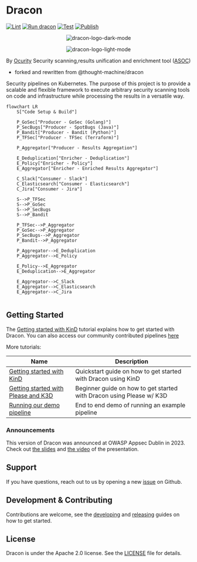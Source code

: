 # Dracon

[![Lint](https://github.com/ocurity/dracon/actions/workflows/lint.yml/badge.svg)](https://github.com/ocurity/dracon/actions/workflows/lint.yml)
 [![Run dracon](https://github.com/ocurity/dracon/actions/workflows/run_dracon.yml/badge.svg)](https://github.com/ocurity/dracon/actions/workflows/run_dracon.yml)
[![Test](https://github.com/ocurity/dracon/actions/workflows/test.yml/badge.svg)](https://github.com/ocurity/dracon/actions/workflows/test.yml)
[![Publish](https://github.com/ocurity/dracon/actions/workflows/publish.yml/badge.svg)](https://github.com/ocurity/dracon/actions/workflows/publish.yml)

<!-- markdownlint-disable-next-line no-inline-html -->
<p align="center">
<!-- markdownlint-disable-next-line no-inline-html -->
  <img alt="dracon-logo-dark-mode" src="assets/dracon-logo-light.svg#gh-dark-mode-only"/>
<!-- markdownlint-disable-next-line no-inline-html -->
</p>
<!-- markdownlint-disable-next-line no-inline-html -->
<p align="center">
<!-- markdownlint-disable-next-line no-inline-html -->
  <img alt="dracon-logo-light-mode" src="assets/dracon-logo-dark.svg#gh-light-mode-only"/>
<!-- markdownlint-disable-next-line no-inline-html -->
</p>

By [Ocurity](https://ocurity.com)
Security scanning,results unification and enrichment tool
([ASOC](https://www.gartner.com/reviews/market/application-security-orchestration-and-correlation-asoc-tools))

- forked and rewritten from @thought-machine/dracon

Security pipelines on Kubernetes. The purpose of this project is to provide a
scalable and flexible framework to execute arbitrary security scanning
tools on code and infrastructure while processing the results in a versatile
way.

```mermaid
flowchart LR
    S["Code Setup & Build"]

    P_GoSec["Producer - GoSec (Golang)"]
    P_SecBugs["Producer - SpotBugs (Java)"]
    P_Bandit["Producer - Bandit (Python)"]
    P_TFSec["Producer - TFSec (Terraform)"]

    P_Aggregator["Producer - Results Aggregation"]

    E_Deduplication["Enricher - Deduplication"]
    E_Policy["Enricher - Policy"]
    E_Aggregator["Enricher - Enriched Results Aggregator"]

    C_Slack["Consumer - Slack"]
    C_Elasticsearch["Consumer - Elasticsearch"]
    C_Jira["Consumer - Jira"]

    S-->P_TFSec
    S-->P_GoSec
    S-->P_SecBugs
    S-->P_Bandit

    P_TFSec-->P_Aggregator
    P_GoSec-->P_Aggregator
    P_SecBugs-->P_Aggregator
    P_Bandit-->P_Aggregator

    P_Aggregator-->E_Deduplication
    P_Aggregator-->E_Policy

    E_Policy-->E_Aggregator
    E_Deduplication-->E_Aggregator

    E_Aggregator-->C_Slack
    E_Aggregator-->C_Elasticsearch
    E_Aggregator-->C_Jira


```

## Getting Started

The [Getting started with KinD][tut-kind] tutorial explains how to get started
with Dracon.
You can also access our community contributed pipelines
[here](https://github.com/ocurity/dracon-community-pipelines)

More tutorials:

<!-- markdownlint-disable-next-line line-length -->
| Name                                                  | Description                                                          |
| ----------------------------------------------------- | -------------------------------------------------------------------- |
| [Getting started with KinD][tut-kind]                 | Quickstart guide on how to get started with Dracon using KinD        |
| [Getting started with Please and K3D][tut-please-k3d] | Beginner guide on how to get started with Dracon using Please w/ K3D |
| [Running our demo pipeline][tut-running-demos]        | End to end demo of running an example pipeline                       |

### Announcements

This version of Dracon was announced at OWASP Appsec Dublin in 2023. Check out
 [the slides](docs/presentations/Global_AppSecDublin_Presentation.pdf) and
 [the video](https://www.youtube.com/watch?app=desktop&list=PLpr-xdpM8wG8479ud_l4W93WU5MP2bg78&v=i9j7n0WDBO0&feature=youtu.be)
 of the presentation.

## Support

If you have questions, reach out to us by opening a new
[issue](https://github.com/ocurity/dracon/issues/new) on Github.

## Development & Contributing

Contributions are welcome, see the [developing](docs/contributers/DEVELOPING.md)
and [releasing](docs/contributers/RELEASES.md) guides on how to get started.

## License

Dracon is under the Apache 2.0 license. See the [LICENSE](LICENSE) file for
details.

[tut-kind]: docs/getting-started/kind.md
[tut-please-k3d]: docs/getting-started/please-k3d.md
[tut-running-demos]: docs/getting-started/tutorials/running-demos.md
